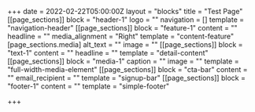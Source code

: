 +++
date = 2022-02-22T05:00:00Z
layout = "blocks"
title = "Test Page"
[[page_sections]]
block = "header-1"
logo = ""
navigation = []
template = "navigation-header"
[[page_sections]]
block = "feature-1"
content = ""
headline = ""
media_alignment = "Right"
template = "content-feature"
[page_sections.media]
alt_text = ""
image = ""
[[page_sections]]
block = "text-1"
content = ""
headline = ""
template = "detail-content"
[[page_sections]]
block = "media-1"
caption = ""
image = ""
template = "full-width-media-element"
[[page_sections]]
block = "cta-bar"
content = ""
email_recipient = ""
template = "signup-bar"
[[page_sections]]
block = "footer-1"
content = ""
template = "simple-footer"

+++
